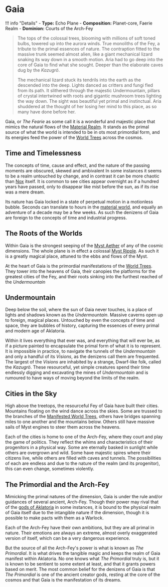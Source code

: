 # Gaia

!!! info "Details"
    - **Type:** Echo Plane
    - **Composition:** Planet-core, Faerie Realm
    - **Dominion:** Courts of the Arch-Fey

> The tops of the colossal trees, blooming with millions of soft toned bulbs, towered up into the aurora winds. True monoliths of the Fey, a tribute to the primal essences of nature. The contraption fitted to the massive trunk seemed almost alien, like a giant mechanical lizard snaking its way down in a smooth motion. Aria had to go deep into the core of Gaia to find what she sought. Deeper than the elaborate caves dug by the _Kazugrö_.
> 
> The mechanical lizard stuck its tendrils into the earth as the descended into the deep. Lights danced as critters and fungi fled from its path. It slithered through the majestic Undermountain, pillars of crystal intertwined with roots and gigantic mushroom trees lighting the way down. The sight was beautiful yet primal and instinctual. Aria shuddered at the thought of her losing her mind to this place, as so many have done before her.

Gaia, or _The Fearie_ as some call it is a wonderful and majestic place that mimics the natural flows of the [Material Realm](../planes/materia.md). It stands as the primal source of what the world is intended to be in ots most primordial form, and its energies feed the power of the [World Trees](../magic/places_of_power/world_trees.md) across the cosmos.

## Time and Timelessness
The concepts of time, cause and effect, and the nature of the passing moments are obscured, skewed and ambivalent In some instances it seems to be a realm untouched by change, and in contrast it can be more chaotic than [Nox](../planes/nox.md) itself. It is common to see cities appear overnight as if a hundred years have passed, only to disappear like mist before the sun, as if its rise was a mere dream.

Its nature has Gaia locked in a state of perpetual motion in a motionless bubble. Seconds can translate to hours in the [material world](../planes/materia.md), and equally an adventure of a decade may be a few weeks. As such the denizens of Gaia are foreign to the concepts of time and industrial progress.

## The Roots of the Worlds
Within Gaia is the strongest seeping of the [Myst Aether](../planes/myst.md) of any of the cosmic dimensions. The whole plane is in effect a colossal [Myst Ripple](../planes/myst.md#the-ripple). As such it is a greatly magical place, attuned to the ebbs and flows of the Myst.

At the heart of Gaia is the primordial manifestations of the [World Trees](../magic/places_of_power/world_trees.md). They tower into the heavens of Gaia, their canopies the platforms for the greatest cities of the Fey, and their roots sinking into the furthest reached of the _Undermountain_

## Undermountain
Deep below the soil, where the sun of Gaia never touches, is a place of lights and shadows known as the _Undermountain_. Massive caverns open up to foreign, magical places. Untouched by even the concepts of time and space, they are bubbles of history, capturing the essences of every primal and modern age of Aklatoria.

Within it lives everything that ever was, and everything that will ever be, as if a picture painted to encapsulate the primal form of what it is to represent. It is impossible in practice, to navigate the tunnels of the _Undermountain_ and only a handful of its _Visions_, as the denizens call them are frequented. The largest of the _Visions_ are inhabited by a strange, Dwarf-like folk, called the _Kazugrö_. These resourceful, yet simple creatures spend their time endlessly digging and excavating the mines of _Undermountain_ and is rumoured to have ways of moving beyond the limits of the realm.

## Cities in the Sky
High above the treetops, the resourceful Fey of Gaia have built their cities. Mountains floating on the wind dance across the skies. Some are trussed to the branches of the [Manifested World Trees](#the-roots-of-the-worlds), others have bridges spanning miles to one another and the mountains below. Others still have massive sails of Myst engines to steer them across the heavens.

Each of the cities is home to one of the Arch-Fey, where they court and play the game of politics. They reflect the whims and characteristics of their progenitors in a physical way. Some are eternally basked in sunlight while others are overgrown and wild. Some have majestic spires where their citizens live, while others are filled with caves and tunnels. The possibilities of each are endless and due to the nature of the realm (and its progenitor), this can even change, sometimes violently.

## The Primordial and the Arch-Fey
Mimicking the primal natures of the dimension, Gaia is under the rule and/or guidances of several ancient, Arch-Fey. Though their power may rival that of the [gods of Aklatoria](../../religion/deities/../index.md) in some instances, it is bound to the physical realm of Gaia itself due to the intangible nature if the dimension, though it is possible to make pacts with them as a Warlock.

Each of the Arch-Fey have their own ambitions, but they are all primal in nature. Their emotions are always an extreme, almost overly exaggerated version of itself, which can be a very dangerous experience.

But the source of all the Arch-Fey's power is what is known as _The Primordial_. It is what drives the tangible magic and keeps the realm of Gaia manifest within Aklatoria.  No one knows what _The Primordial_ truly is, but it is known to be sentient to some extent at least, and that it grants powers based on merit. The most common belief for the denizens of Gaia is that _The Primordial_ is one of the ancient creator gods, resting at the core of the cosmos and that Gaia is the manifestation of its dreams.